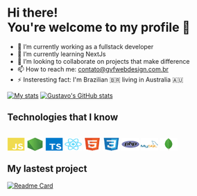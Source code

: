 # Hi there! <br> You're welcome to my profile 👋

- 🔭 I’m currently working as a fullstack developer
- 🌱 I’m currently learning NextJs
- 👯 I’m looking to collaborate on projects that make difference
- 📫 How to reach me: contato@gvfwebdesign.com.br
- ⚡ Insteresting fact: I'm Brazilian 🇧🇷 living in Australia 🇦🇺


[![My stats](https://github-readme-stats.vercel.app/api?username=gvferreira&theme=merko&show_icons=true&hide=issues,contribs&include_all_commits=true&hide_rank=true)](https://github.com/gvferreira/github-readme-stats)
[![Gustavo's GitHub stats](https://github-readme-stats.vercel.app/api/top-langs?username=gvferreira&theme=merko&layout=compact&hide_progress=true)](https://github.com/gvferreira/github-readme-stats)


## Technologies that I know
<div style="display: inline_block"><br>
  <img align="center" alt="GVF-JS" height="30" width="40" src="https://raw.githubusercontent.com/devicons/devicon/master/icons/javascript/javascript-plain.svg">
  <img align="center" alt="GVF-Node" height="30" width="40" src="https://raw.githubusercontent.com/devicons/devicon/master/icons/nodejs/nodejs-original.svg">
  <img align="center" alt="GVF-TS" height="30" width="40" src="https://raw.githubusercontent.com/devicons/devicon/master/icons/typescript/typescript-plain.svg">
  <img align="center" alt="GVF-React" height="30" width="40" src="https://raw.githubusercontent.com/devicons/devicon/master/icons/react/react-original.svg">
  <img align="center" alt="GVF-HTML" height="30" width="40" src="https://raw.githubusercontent.com/devicons/devicon/master/icons/html5/html5-original.svg">
  <img align="center" alt="GVF-CSS" height="30" width="40" src="https://raw.githubusercontent.com/devicons/devicon/master/icons/css3/css3-original.svg">
  <img align="center" alt="GVF-PHP" height="30" width="40" src="https://raw.githubusercontent.com/devicons/devicon/master/icons/php/php-original.svg">
  <img align="center" alt="GVF-MySQL" height="30" width="40" src="https://raw.githubusercontent.com/devicons/devicon/master/icons/mysql/mysql-original-wordmark.svg">
  <img align="center" alt="GVF-MongoDB" height="30" width="40" src="https://raw.githubusercontent.com/devicons/devicon/master/icons/mongodb/mongodb-original.svg">
</div>

## My lastest project
[![Readme Card](https://github-readme-stats.vercel.app/api/pin/?username=GVFerreira&repo=etanewz&show_owner=true)](https://github.com/gvferreira/etanewz)
